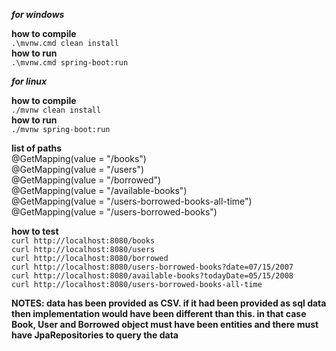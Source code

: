 ***for windows***

**how to compile**\
```.\mvnw.cmd clean install```\
**how to run**\
```.\mvnw.cmd spring-boot:run```

***for linux***

**how to compile**\
```./mvnw clean install```\
**how to run**\
```./mvnw spring-boot:run```

**list of paths**\
@GetMapping(value = "/books")\
@GetMapping(value = "/users")\
@GetMapping(value = "/borrowed")\
@GetMapping(value = "/available-books")\
@GetMapping(value = "/users-borrowed-books-all-time")\
@GetMapping(value = "/users-borrowed-books")

**how to test**\
``curl http://localhost:8080/books`` \
``curl http://localhost:8080/users`` \
``curl http://localhost:8080/borrowed`` \
``curl http://localhost:8080/users-borrowed-books?date=07/15/2007`` \
``curl http://localhost:8080/available-books?todayDate=05/15/2008`` \
``curl http://localhost:8080/users-borrowed-books-all-time`` 


**NOTES: data has been provided as CSV. if it had been provided as sql data
then implementation would have been different than this. in that case
Book, User and Borrowed object must have been entities and there 
must have JpaRepositories to query the data** 